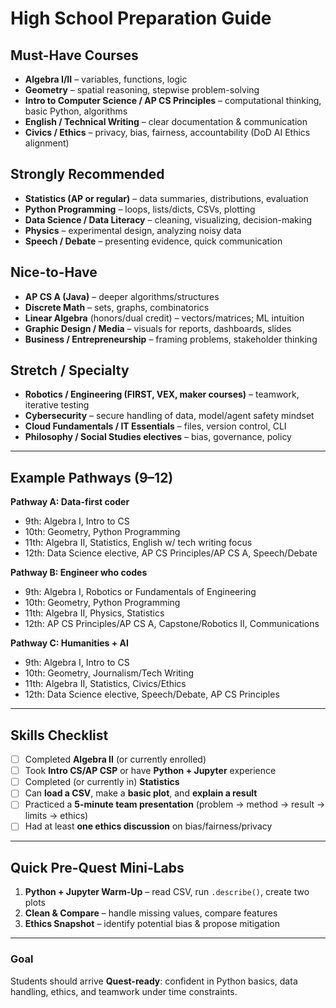 # High School Preparation Guide

## Must-Have Courses
- **Algebra I/II** – variables, functions, logic  
- **Geometry** – spatial reasoning, stepwise problem-solving  
- **Intro to Computer Science / AP CS Principles** – computational thinking, basic Python, algorithms  
- **English / Technical Writing** – clear documentation & communication  
- **Civics / Ethics** – privacy, bias, fairness, accountability (DoD AI Ethics alignment)  

## Strongly Recommended
- **Statistics (AP or regular)** – data summaries, distributions, evaluation  
- **Python Programming** – loops, lists/dicts, CSVs, plotting  
- **Data Science / Data Literacy** – cleaning, visualizing, decision-making  
- **Physics** – experimental design, analyzing noisy data  
- **Speech / Debate** – presenting evidence, quick communication  

## Nice-to-Have
- **AP CS A (Java)** – deeper algorithms/structures  
- **Discrete Math** – sets, graphs, combinatorics  
- **Linear Algebra** (honors/dual credit) – vectors/matrices; ML intuition  
- **Graphic Design / Media** – visuals for reports, dashboards, slides  
- **Business / Entrepreneurship** – framing problems, stakeholder thinking  

## Stretch / Specialty
- **Robotics / Engineering (FIRST, VEX, maker courses)** – teamwork, iterative testing  
- **Cybersecurity** – secure handling of data, model/agent safety mindset  
- **Cloud Fundamentals / IT Essentials** – files, version control, CLI  
- **Philosophy / Social Studies electives** – bias, governance, policy  

---

## Example Pathways (9–12)

**Pathway A: Data-first coder**  
- 9th: Algebra I, Intro to CS  
- 10th: Geometry, Python Programming  
- 11th: Algebra II, Statistics, English w/ tech writing focus  
- 12th: Data Science elective, AP CS Principles/AP CS A, Speech/Debate  

**Pathway B: Engineer who codes**  
- 9th: Algebra I, Robotics or Fundamentals of Engineering  
- 10th: Geometry, Python Programming  
- 11th: Algebra II, Physics, Statistics  
- 12th: AP CS Principles/AP CS A, Capstone/Robotics II, Communications  

**Pathway C: Humanities + AI**  
- 9th: Algebra I, Intro to CS  
- 10th: Geometry, Journalism/Tech Writing  
- 11th: Algebra II, Statistics, Civics/Ethics  
- 12th: Data Science elective, Speech/Debate, AP CS Principles  

---

## Skills Checklist
- [ ] Completed **Algebra II** (or currently enrolled)  
- [ ] Took **Intro CS/AP CSP** or have **Python + Jupyter** experience  
- [ ] Completed (or currently in) **Statistics**  
- [ ] Can **load a CSV**, make a **basic plot**, and **explain a result**  
- [ ] Practiced a **5-minute team presentation** (problem → method → result → limits → ethics)  
- [ ] Had at least **one ethics discussion** on bias/fairness/privacy  

---

## Quick Pre-Quest Mini-Labs
1. **Python + Jupyter Warm-Up** – read CSV, run `.describe()`, create two plots  
2. **Clean & Compare** – handle missing values, compare features  
3. **Ethics Snapshot** – identify potential bias & propose mitigation  

---

### Goal
Students should arrive **Quest-ready**: confident in Python basics, data handling, ethics, and teamwork under time constraints.
